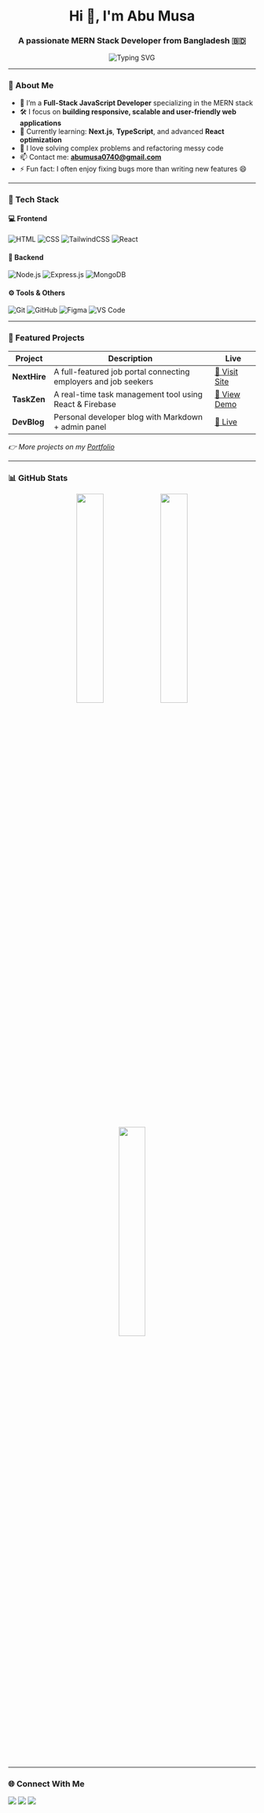 <h1 align="center">Hi 👋, I'm Abu Musa</h1>
<h3 align="center">A passionate MERN Stack Developer from Bangladesh 🇧🇩</h3>

<p align="center">
  <img src="https://readme-typing-svg.herokuapp.com?font=Fira+Code&duration=4000&pause=1000&center=true&vCenter=true&width=435&lines=Frontend+Developer;MERN+Stack+Developer;Clean+Code+Enthusiast;Always+Learning+New+Things" alt="Typing SVG" />
</p>

---

### 🚀 About Me
- 💼 I’m a **Full-Stack JavaScript Developer** specializing in the MERN stack  
- 🛠️ I focus on **building responsive, scalable and user-friendly web applications**  
- 🌱 Currently learning: **Next.js**, **TypeScript**, and advanced **React optimization**
- 🧠 I love solving complex problems and refactoring messy code
- 📫 Contact me: **abumusa0740@gmail.com**
- ⚡ Fun fact: I often enjoy fixing bugs more than writing new features 😄

---

### 🧩 Tech Stack

#### 💻 Frontend
![HTML](https://img.shields.io/badge/HTML5-E34F26?style=flat&logo=html5&logoColor=white)
![CSS](https://img.shields.io/badge/CSS3-1572B6?style=flat&logo=css3)
![TailwindCSS](https://img.shields.io/badge/Tailwind-06B6D4?style=flat&logo=tailwind-css)
![React](https://img.shields.io/badge/React-61DAFB?style=flat&logo=react)

#### 🧪 Backend
![Node.js](https://img.shields.io/badge/Node.js-339933?style=flat&logo=node.js)
![Express.js](https://img.shields.io/badge/Express.js-000000?style=flat&logo=express)
![MongoDB](https://img.shields.io/badge/MongoDB-47A248?style=flat&logo=mongodb)

#### ⚙️ Tools & Others
![Git](https://img.shields.io/badge/Git-F05032?style=flat&logo=git)
![GitHub](https://img.shields.io/badge/GitHub-181717?style=flat&logo=github)
![Figma](https://img.shields.io/badge/Figma-F24E1E?style=flat&logo=figma)
![VS Code](https://img.shields.io/badge/VSCode-007ACC?style=flat&logo=visual-studio-code)

---

### 💼 Featured Projects

| Project | Description | Live |
|--------|-------------|------|
| **NextHire** | A full-featured job portal connecting employers and job seekers | [🔗 Visit Site](https://your-next-hire-link.com) |
| **TaskZen** | A real-time task management tool using React & Firebase | [🔗 View Demo](https://your-taskzen-demo.com) |
| **DevBlog** | Personal developer blog with Markdown + admin panel | [🔗 Live](https://your-devblog-link.com) |

_👉 More projects on my [Portfolio](https://your-portfolio-link.com)_

---

### 📊 GitHub Stats

<p align="center">
  <img width="33%" src="https://github-readme-stats.vercel.app/api?username=abu-musa-dev&show_icons=true&theme=radical" />
  <img width="33%" src="https://github-readme-streak-stats.herokuapp.com/?user=abu-musa-dev&theme=radical" />
  <img width="33%" src="https://github-readme-stats.vercel.app/api/top-langs/?username=abu-musa-dev&layout=compact&theme=radical" />
</p>

---

### 🌐 Connect With Me

<p align="left">
  <a href="https://linkedin.com/in/your-real-link" target="_blank"><img src="https://img.shields.io/badge/LinkedIn-0077B5?style=flat&logo=linkedin&logoColor=white"/></a>
  <a href="https://facebook.com/abumusaxyz" target="_blank"><img src="https://img.shields.io/badge/Facebook-1877F2?style=flat&logo=facebook&logoColor=white"/></a>
  <a href="https://github.com/abu-musa-dev" target="_blank"><img src="https://img.shields.io/badge/GitHub-181717?style=flat&logo=github&logoColor=white"/></a>
</p>
